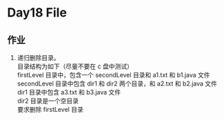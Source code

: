 # Day18 File

## 作业

1. 递归删除目录。  
 目录结构为如下（尽量不要在 c 盘中测试）  
 firstLevel 目录中，包含一个 secondLevel 目录和 a1.txt 和 b1.java 文件  
 secondLevel 目录中包含 dir1 和 dir2 两个目录，和 a2.txt 和 b2.java 文件  
 dir1 目录中包含 a3.txt 和 b3.java 文件  
 dir2 目录是一个空目录  
 要求删除 firstLevel 目录